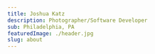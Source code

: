 ```yaml
---
title: Joshua Katz
description: Photographer/Software Developer
sub: Philadelphia, PA
featuredImage: ./header.jpg
slug: about
---
```

